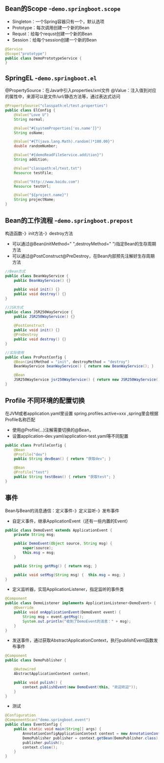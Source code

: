 ## Bean的Scope -`demo.springboot.scope`
* Singleton：一个Spring容器只有一个，默认选项
* Prototype：每次调用创建一个新的Bean
* Requst：给每个requst创建一个新的Bean
* Session：给每个session创建一个新的Bean

```java
@Service
@Scope("prototype")
public class DemoPrototypeService {
}
```

## SpringEL -`demo.springboot.el`
@PropertySource：在Java中引入properties/xml文件
@Value：注入值到对应的属性中，来源可以是文件/url/静态方法等，通过表达式访问
```java
@PropertySource("classpath:el/test.properties")
public class ElConfig {
    @Value("Love U")
    String normal;

    @Value("#{systemProperties['os.name']}")
    String osName;

    @Value("#{T(java.lang.Math).random()*100.00}")
    double randomNumber;

    @Value("#{demoReadFileService.addition}")
    String addition;

    @Value("classpath:el/test.txt")
    Resource testFile;

    @Value("http://www.baidu.com")
    Resource testUrl;

    @Value("${project.name}")
    String projectName;
}
```

## Bean的工作流程 -`demo.springboot.prepost`
构造函数-》init方法-》destroy方法
* 可以通过@Bean(initMethod=" ",destroyMethod=" ")指定Bean的生存周期方法
* 可以通过@PostConstruct@PreDestroy，在Bean内部预先注解好生存周期方法
```java
//Bean方式
public class BeanWayService {
    public BeanWayService() {}
    
    public void init() {}
    public void destroy() {}
}

//JSR方式
public class JSR250WayService {
    public JSR250WayService() {}
   
    @PostConstruct
    public void init() {}
    @PreDestroy
    public void destroy() {}
}

//实际使用
public class ProPostConfig {
    @Bean(initMethod = "init", destroyMethod = "destroy")
    BeanWayService beanWayService() { return new BeanWayService(); }

    @Bean
    JSR250WayService jsr250WayService() { return new JSR250WayService(); }
}
```

## Profile 不同环境的配置切换
在JVM或者application.yaml里设置 spring.profiles.active=xxx ,spring里会根据Profile名称匹配
* 使用@Profile(...)注解需要切换的@Bean，
* 设置application-dev.yaml/application-test.yaml等不同配置
```java
public class ProfileConfig {
    @Bean
    @Profile("dev")
    public String devBean() { return "获取dev"; }

    @Bean
    @Profile("test")
    public String testBean() { return "获取test"; }
}
```

## 事件
Bean与Bean的消息通信：定义事件-》定义监听-》发布事件
* 自定义事件，继承ApplicationEvent（还有一些内置的Event）
```java
public class DemoEvent extends ApplicationEvent {
    private String msg;

    public DemoEvent(Object source, String msg) {
        super(source);
        this.msg = msg;
    }

    public String getMsg() { return msg; }

    public void setMsg(String msg) {  this.msg = msg; }
}
```
* 定义监听器，实现ApplicationListener<T>，指定监听的事件类
```java
@Component
public class DemoListener implements ApplicationListener<DemoEvent> {
    @Override
    public void onApplicationEvent(DemoEvent event) {
        String msg = event.getMsg();
        System.out.println("收到了DemoEvent的消息：" + msg);
    }
}
```
* 发送事件，通过获取AbstractApplicationContext，执行publishEvent函数发布事件
```java
@Component
public class DemoPublisher {

    @Autowired
    AbstractApplicationContext context;

    public void pulish() {
        context.publishEvent(new DemoEvent(this, "欢迎欢迎"));
    }
}
```
* 测试
```java
@Configuration
@ComponentScan("demo.springboot.event")
public class EventConfig {
    public static void main(String[] args) {
        AnnotationConfigApplicationContext context = new AnnotationConfigApplicationContext(EventConfig.class);
        DemoPublisher publisher = context.getBean(DemoPublisher.class);
        publisher.pulish();
        context.close();
    }
}
```